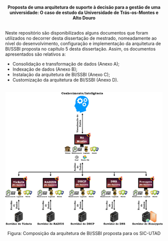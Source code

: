 <!DOCTYPE html>
<html>
<body>
<p align="center">
    <b>Proposta de uma arquitetura de suporte à decisão para a gestão de uma universidade: O caso de estudo da Universidade de Trás-os-Montes e Alto Douro</b>
    <br><br>
</p>

Neste repositório são disponibilizados alguns documentos que foram utilizados no decorrer desta dissertação de mestrado, nomeadamente ao nível do desenvolvimento, configuração e implementação da arquitetura de BI/SSBI proposta no capítulo 5 desta dissertação. Assim, os documentos apresentados são relativos a:
  - Consolidação e transformação de dados (Anexo A);
  - Indexação de dados (Anexo B);
  - Instalação da arquitetura de BI/SSBI (Anexo C);
  - Customização da arquitetura de BI/SSBI (Anexo D).
<br><br> 
<p align="center">
  <img src="https://raw.githubusercontent.com/JosMiguelBessa/BI-SSBI-Architecture/master/img/Arquitetura_Sistema_BI_SSBI.png" width="550"/>
</p>
<p align="center">
  Figura: Composição da arquitetura de BI/SSBI proposta para os SIC-UTAD
</p>
</body>
</html>
